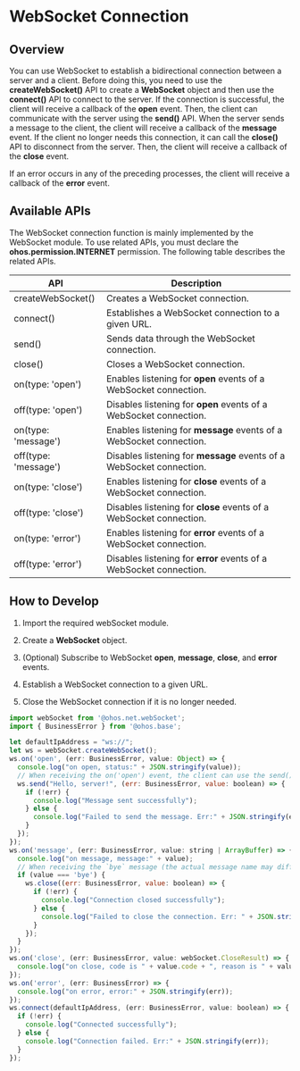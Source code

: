 # WebSocket Connection

## Overview

You can use WebSocket to establish a bidirectional connection between a server and a client. Before doing this, you need to use the **createWebSocket()** API to create a **WebSocket** object and then use the **connect()** API to connect to the server. If the connection is successful, the client will receive a callback of the **open** event. Then, the client can communicate with the server using the **send()** API. When the server sends a message to the client, the client will receive a callback of the **message** event. If the client no longer needs this connection, it can call the **close()** API to disconnect from the server. Then, the client will receive a callback of the **close** event.

If an error occurs in any of the preceding processes, the client will receive a callback of the **error** event.

## Available APIs

The WebSocket connection function is mainly implemented by the WebSocket module. To use related APIs, you must declare the **ohos.permission.INTERNET** permission. The following table describes the related APIs.

| API| Description|
| -------- | -------- |
| createWebSocket() | Creates a WebSocket connection.|
| connect() | Establishes a WebSocket connection to a given URL.|
| send() | Sends data through the WebSocket connection.|
| close() | Closes a WebSocket connection.|
| on(type: 'open') | Enables listening for **open** events of a WebSocket connection.|
| off(type: 'open') | Disables listening for **open** events of a WebSocket connection.|
| on(type: 'message') | Enables listening for **message** events of a WebSocket connection.|
| off(type: 'message') | Disables listening for **message** events of a WebSocket connection.|
| on(type: 'close') | Enables listening for **close** events of a WebSocket connection.|
| off(type: 'close') | Disables listening for **close** events of a WebSocket connection.|
| on(type: 'error') | Enables listening for **error** events of a WebSocket connection.|
| off(type: 'error') | Disables listening for **error** events of a WebSocket connection.|

## How to Develop

1. Import the required webSocket module.

2. Create a **WebSocket** object.

3. (Optional) Subscribe to WebSocket **open**, **message**, **close**, and **error** events.

4. Establish a WebSocket connection to a given URL.

5. Close the WebSocket connection if it is no longer needed.

```js
import webSocket from '@ohos.net.webSocket';
import { BusinessError } from '@ohos.base';

let defaultIpAddress = "ws://";
let ws = webSocket.createWebSocket();
ws.on('open', (err: BusinessError, value: Object) => {
  console.log("on open, status:" + JSON.stringify(value));
  // When receiving the on('open') event, the client can use the send() API to communicate with the server.
  ws.send("Hello, server!", (err: BusinessError, value: boolean) => {
    if (!err) {
      console.log("Message sent successfully");
    } else {
      console.log("Failed to send the message. Err:" + JSON.stringify(err));
    }
  });
});
ws.on('message', (err: BusinessError, value: string | ArrayBuffer) => {
  console.log("on message, message:" + value);
  // When receiving the `bye` message (the actual message name may differ) from the server, the client proactively disconnects from the server.
  if (value === 'bye') {
    ws.close((err: BusinessError, value: boolean) => {
      if (!err) {
        console.log("Connection closed successfully");
      } else {
        console.log("Failed to close the connection. Err: " + JSON.stringify(err));
      }
    });
  }
});
ws.on('close', (err: BusinessError, value: webSocket.CloseResult) => {
  console.log("on close, code is " + value.code + ", reason is " + value.reason);
});
ws.on('error', (err: BusinessError) => {
  console.log("on error, error:" + JSON.stringify(err));
});
ws.connect(defaultIpAddress, (err: BusinessError, value: boolean) => {
  if (!err) {
    console.log("Connected successfully");
  } else {
    console.log("Connection failed. Err:" + JSON.stringify(err));
  }
});
```

